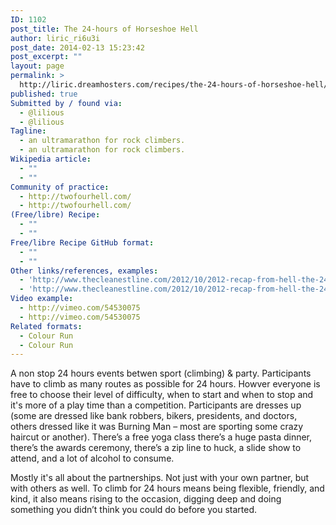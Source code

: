 ```yaml
---
ID: 1102
post_title: The 24-hours of Horseshoe Hell
author: liric_ri6u3i
post_date: 2014-02-13 15:23:42
post_excerpt: ""
layout: page
permalink: >
  http://liric.dreamhosters.com/recipes/the-24-hours-of-horseshoe-hell/
published: true
Submitted by / found via:
  - @lilious
  - @lilious
Tagline:
  - an ultramarathon for rock climbers.
  - an ultramarathon for rock climbers.
Wikipedia article:
  - ""
  - ""
Community of practice:
  - http://twofourhell.com/
  - http://twofourhell.com/
(Free/libre) Recipe:
  - ""
  - ""
Free/libre Recipe GitHub format:
  - ""
  - ""
Other links/references, examples:
  - 'http://www.thecleanestline.com/2012/10/2012-recap-from-hell-the-24-hours-of-horseshoe-hell.html#more'
  - 'http://www.thecleanestline.com/2012/10/2012-recap-from-hell-the-24-hours-of-horseshoe-hell.html#more'
Video example:
  - http://vimeo.com/54530075
  - http://vimeo.com/54530075
Related formats:
  - Colour Run
  - Colour Run
---
```

A non stop 24 hours events betwen sport (climbing) &amp; party. Participants have to climb as many routes as possible for 24 hours. Howver everyone is free to choose their level of difficulty, when to start and when to stop and it's more of a play time than a competition. Participants are dresses up (some are dressed like bank robbers, bikers, presidents, and doctors, others dressed like it was Burning Man – most are sporting some crazy haircut or another). There’s a free yoga class there’s a huge pasta dinner, there’s the awards ceremony, there’s a zip line to huck, a slide show to attend, and a lot of alcohol to consume.

Mostly it's all about the partnerships. Not just with your own partner, but with others as well. To climb for 24 hours means being flexible, friendly, and kind, it also means rising to the occasion, digging deep and doing something you didn’t think you could do before you started.